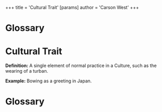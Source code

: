 +++
 title = 'Cultural Trait'
[params]
	author = 'Carson West'
+++
# Glossary

# Cultural Trait 
**Definition:** A single element of normal practice in a Culture, such as the wearing of a turban.

**Example:** Bowing as a greeting in Japan.

# Glossary